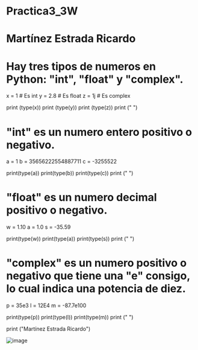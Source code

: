 # Practica3_3W
# Martínez Estrada Ricardo

# Hay tres tipos de numeros en Python: "int", "float" y "complex".
x = 1    # Es int
y = 2.8  # Es float
z = 1j   # Es complex

print (type(x))
print (type(y))
print (type(z))
print (" ")

# "int" es un numero entero positivo o negativo.
a = 1
b = 35656222554887711
c = -3255522

print(type(a))
print(type(b))
print(type(c))
print (" ")

# "float" es un numero decimal positivo o negativo.
w = 1.10
a = 1.0
s = -35.59

print(type(w))
print(type(a))
print(type(s))
print (" ")

# "complex" es un numero positivo o negativo que tiene una "e" consigo, lo cual indica una potencia de diez.
p = 35e3
l = 12E4
m = -87.7e100

print(type(p))
print(type(l))
print(type(m))
print (" ")

print ("Martínez Estrada Ricardo")

![image](https://github.com/user-attachments/assets/2007db6d-fd0d-4145-a5d5-680c1d0b2876)
